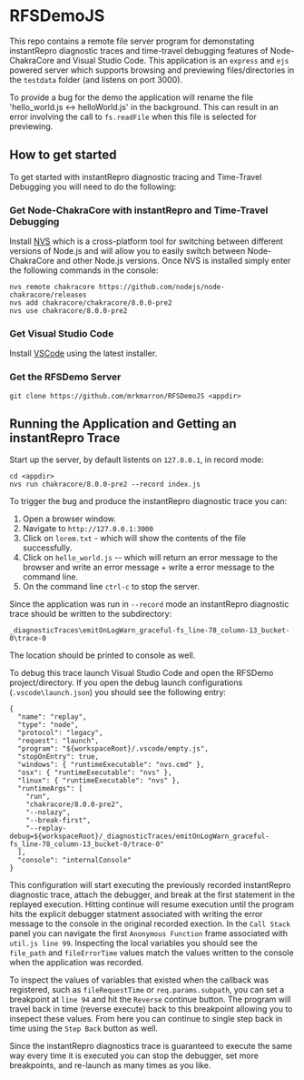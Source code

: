 # RFSDemoJS
This repo contains a remote file server program for demonstating instantRepro diagnostic traces and time-travel debugging features of Node-ChakraCore and Visual Studio Code. This application is an `express` and `ejs` powered server which supports browsing and previewing files/directories in the `testdata` folder (and listens on port 3000). 

To provide a bug for the demo the application will rename the file 'hello_world.js <-> helloWorld.js' in the background. This can result in an error involving the call to `fs.readFile` when this file is selected for previewing.

## How to get started
To get started with instantRepro diagnostic tracing and Time-Travel Debugging you will need to do the following:

### Get Node-ChakraCore with instantRepro and Time-Travel Debugging
Install [NVS](https://github.com/jasongin/nvs/blob/master/README.md) which is a cross-platform tool for switching between different versions of Node.js and will allow you to easily switch between Node-ChakraCore and other Node.js versions. Once NVS is installed simply enter the following commands in the console:
```
nvs remote chakracore https://github.com/nodejs/node-chakracore/releases
nvs add chakracore/chakracore/8.0.0-pre2
nvs use chakracore/8.0.0-pre2
```

### Get Visual Studio Code
Install [VSCode](https://code.visualstudio.com/) using the latest installer.

### Get the RFSDemo Server
```
git clone https://github.com/mrkmarron/RFSDemoJS <appdir>
```

## Running the Application and Getting an instantRepro Trace
Start up the server, by default listents on `127.0.0.1`, in record mode:
```
cd <appdir> 
nvs run chakracore/8.0.0-pre2 --record index.js
```

To trigger the bug and produce the instantRepro diagnostic trace you can:
1. Open a browser window.
2. Navigate to `http://127.0.0.1:3000`
3. Click on `lorem.txt` - which will show the contents of the file successfully.
4. Click on `hello_world.js` -- which will return an error message to the browser and write an error message + write a error message to the command line.
5. On the command line `ctrl-c` to stop the server.

Since the application was run in `--record` mode an instantRepro diagnostic trace should be written to the subdirectory:
```
_diagnosticTraces\emitOnLogWarn_graceful-fs_line-78_column-13_bucket-0\trace-0
``` 
The location should be printed to console as well. 

To debug this trace launch Visual Studio Code and open the RFSDemo project/directory. If you open the debug launch configurations (`.vscode\launch.json`) you should see the following entry:
```
{
  "name": "replay",
  "type": "node",
  "protocol": "legacy",
  "request": "launch",
  "program": "${workspaceRoot}/.vscode/empty.js",
  "stopOnEntry": true,
  "windows": { "runtimeExecutable": "nvs.cmd" },
  "osx": { "runtimeExecutable": "nvs" },
  "linux": { "runtimeExecutable": "nvs" },
  "runtimeArgs": [
    "run",
    "chakracore/8.0.0-pre2",
    "--nolazy",
    "--break-first", 
    "--replay-debug=${workspaceRoot}/_diagnosticTraces/emitOnLogWarn_graceful-fs_line-78_column-13_bucket-0/trace-0"
  ],
  "console": "internalConsole"
}
```
This configuration will start executing the previously recorded instantRepro diagnostic trace, attach the debugger, and break at the first statement in the replayed execution. Hitting continue will resume execution until the program hits the explicit debugger statment associated with writing the error message to the console in the original recorded exection. In the `Call Stack` panel you can navigate the first `Anonymous Function` frame associated with `util.js line 99`. Inspecting the local variables you should see the `file_path` and `fileErrorTime` values match the values written to the console when the application was recorded.

To inspect the values of variables that existed when the callback was registered, such as `fileRequestTime` or `req.params.subpath`, you can set a breakpoint at `line 94` and hit the `Reverse` continue button. The program will travel back in time (reverse execute) back to this breakpoint allowing you to insepect these values. From here you can continue to single step back in time using the `Step Back` button as well.

Since the instantRepro diagnostics trace is guaranteed to execute the same way every time it is executed you can stop the debugger, set more breakpoints, and re-launch as many times as you like.  
